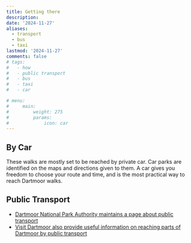 ```yaml
---
title: Getting there 
description: 
date: '2024-11-27'
aliases:
  - transport
  - bus
  - taxi
lastmod: '2024-11-27'
comments: false
# tags:
#   - how
#   - public transport
#   - bus
#   - taxi
#   - car

# menu:
#     main: 
#         weight: 275        
#         params:
#             icon: car
---
```


## By Car

These walks are mostly set to be reached by private car. Car parks are identified on the maps and directions given to them. A car gives you freedom to choose your route and time, and is the most practical way to reach Dartmoor walks. 

## Public Transport

* [Dartmoor National Park Authority maintains a page about public transport](https://www.dartmoor.gov.uk/enjoy-dartmoor/planning-your-visit/travel-information)
* [Visit Dartmoor also provide useful information on reaching parts of Dartmoor by public transport](https://visitdartmoor.co.uk/key-information/train-and-bus-connections/)




